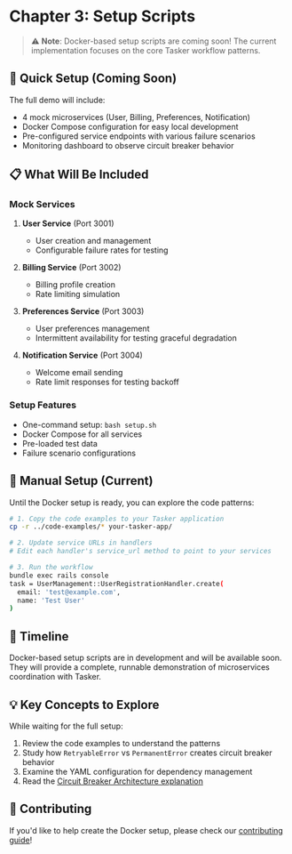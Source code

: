 # Chapter 3: Setup Scripts

> ⚠️ **Note**: Docker-based setup scripts are coming soon! The current implementation focuses on the core Tasker workflow patterns.

## 🚀 Quick Setup (Coming Soon)

The full demo will include:
- 4 mock microservices (User, Billing, Preferences, Notification)
- Docker Compose configuration for easy local development
- Pre-configured service endpoints with various failure scenarios
- Monitoring dashboard to observe circuit breaker behavior

## 📋 What Will Be Included

### Mock Services
1. **User Service** (Port 3001)
   - User creation and management
   - Configurable failure rates for testing

2. **Billing Service** (Port 3002)
   - Billing profile creation
   - Rate limiting simulation

3. **Preferences Service** (Port 3003)
   - User preferences management
   - Intermittent availability for testing graceful degradation

4. **Notification Service** (Port 3004)
   - Welcome email sending
   - Rate limit responses for testing backoff

### Setup Features
- One-command setup: `bash setup.sh`
- Docker Compose for all services
- Pre-loaded test data
- Failure scenario configurations

## 🔧 Manual Setup (Current)

Until the Docker setup is ready, you can explore the code patterns:

```bash
# 1. Copy the code examples to your Tasker application
cp -r ../code-examples/* your-tasker-app/

# 2. Update service URLs in handlers
# Edit each handler's service_url method to point to your services

# 3. Run the workflow
bundle exec rails console
task = UserManagement::UserRegistrationHandler.create(
  email: 'test@example.com',
  name: 'Test User'
)
```

## 📅 Timeline

Docker-based setup scripts are in development and will be available soon. They will provide a complete, runnable demonstration of microservices coordination with Tasker.

## 💡 Key Concepts to Explore

While waiting for the full setup:
1. Review the code examples to understand the patterns
2. Study how `RetryableError` vs `PermanentError` creates circuit breaker behavior
3. Examine the YAML configuration for dependency management
4. Read the [Circuit Breaker Architecture explanation](../code-examples/step_handlers/CIRCUIT_BREAKER_EXPLANATION.md)

## 🤝 Contributing

If you'd like to help create the Docker setup, please check our [contributing guide](../../../../appendices/contributing.md)!
